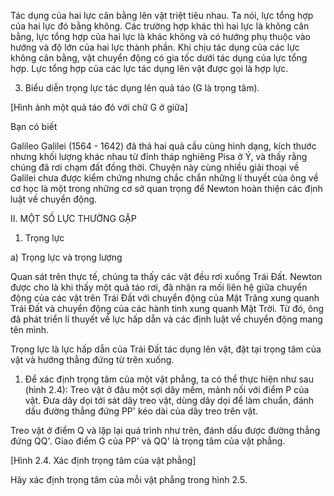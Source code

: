 Tác dụng của hai lực cân bằng lên vật triệt tiêu nhau. Ta nói, lực tổng hợp của hai lực đó bằng không. Các trường hợp khác thì hai lực là không cân bằng, lực tổng hợp của hai lực là khác không và có hướng phụ thuộc vào hướng và độ lớn của hai lực thành phần. Khi chịu tác dụng của các lực không cân bằng, vật chuyển động có gia tốc dưới tác dụng của lực tổng hợp. Lực tổng hợp của các lực tác dụng lên vật được gọi là hợp lực.

3. Biểu diễn trọng lực tác dụng lên quả táo (G là trọng tâm).

[Hình ảnh một quả táo đỏ với chữ G ở giữa]

Bạn có biết

Galileo Galilei (1564 - 1642) đã thả hai quả cầu cùng hình dạng, kích thước nhưng khối lượng khác nhau từ đỉnh tháp nghiêng Pisa ở Ý, và thấy rằng chúng đã rơi chạm đất đồng thời. Chuyện này cùng nhiều giải thoại về Galilei chưa được kiểm chứng nhưng chắc chắn những lí thuyết của ông về cơ học là một trong những cơ sở quan trọng để Newton hoàn thiện các định luật về chuyển động.

II. MỘT SỐ LỰC THƯỜNG GẶP

1. Trọng lực

a) Trọng lực và trọng lượng

Quan sát trên thực tế, chúng ta thấy các vật đều rơi xuống Trái Đất. Newton được cho là khi thấy một quả táo rơi, đã nhận ra mối liên hệ giữa chuyển động của các vật trên Trái Đất với chuyển động của Mặt Trăng xung quanh Trái Đất và chuyển động của các hành tinh xung quanh Mặt Trời. Từ đó, ông đã phát triển lí thuyết về lực hấp dẫn và các định luật về chuyển động mang tên mình.

Trọng lực là lực hấp dẫn của Trái Đất tác dụng lên vật, đặt tại trọng tâm của vật và hướng thẳng đứng từ trên xuống.

1. Để xác định trọng tâm của một vật phẳng, ta có thể thực hiện như sau (hình 2.4): Treo vật ở đâu một sợi dây mềm, mảnh nối với điểm P của vật. Đưa dây dọi tới sát dây treo vật, dùng dây dọi để làm chuẩn, đánh dấu đường thẳng đứng PP' kéo dài của dây treo trên vật.

Treo vật ở điểm Q và lặp lại quá trình như trên, đánh dấu được đường thẳng đứng QQ'. Giao điểm G của PP' và QQ' là trọng tâm của vật phẳng.

[Hình 2.4. Xác định trọng tâm của vật phẳng]

Hãy xác định trọng tâm của mỗi vật phẳng trong hình 2.5.